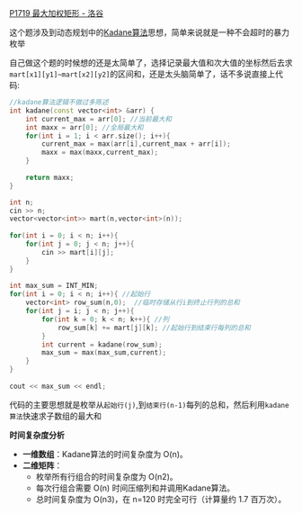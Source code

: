 [P1719 最大加权矩形 - 洛谷](https://www.luogu.com.cn/problem/P1719)

这个题涉及到动态规划中的[Kadane算法](../../模板~算法思想/Kadane算法.md)思想，简单来说就是一种不会超时的暴力枚举

自己做这个题的时候想的还是太简单了，选择记录最大值和次大值的坐标然后去求`mart[x1][y1]~mart[x2][y2]`的区间和，还是太头脑简单了，话不多说直接上代码:
```cpp
//kadane算法逻辑不做过多陈述
int kadane(const vector<int> &arr) {  
    int current_max = arr[0]; //当前最大和  
    int maxx = arr[0]; //全局最大和  
    for(int i = 1; i < arr.size(); i++){  
        current_max = max(arr[i],current_max + arr[i]);  
        maxx = max(maxx,current_max);  
    }  
  
    return maxx;  
}

int n;  
cin >> n;  
vector<vector<int>> mart(n,vector<int>(n));  
  
for(int i = 0; i < n; i++){  
    for(int j = 0; j < n; j++){  
        cin >> mart[i][j];  
    }  
}  
  
int max_sum = INT_MIN;  
for(int i = 0; i < n; i++){ //起始行  
    vector<int> row_sum(n,0);  //临时存储从行i到终止行列的总和
    for(int j = i; j < n; j++){  
        for(int k = 0; k < n; k++){ //列  
            row_sum[k] += mart[j][k]; //起始行到结束行每列的总和  
        }  
        int current = kadane(row_sum);  
        max_sum = max(max_sum,current);  
    }  
}  
  
cout << max_sum << endl;

```
代码的主要思想就是枚举从`起始行(j)`,到`结束行(n-1)`每列的总和，然后利用`kadane算法`快速求子数组的最大和

**时间复杂度分析**
- ​**一维数组**​：Kadane算法的时间复杂度为 O(n)。
- ​**二维矩阵**​：
    - 枚举所有行组合的时间复杂度为 O(n2)。
    - 每次行组合需要 O(n) 时间压缩列和并调用Kadane算法。
    - 总时间复杂度为 O(n3)，在 n=120 时完全可行（计算量约 1.7 百万次）。